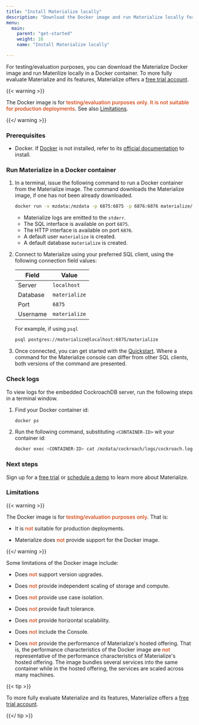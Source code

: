```yaml
---
title: "Install Materialize locally"
description: "Download the Docker image and run Materialize locally for evaluation"
menu:
  main:
    parent: "get-started"
    weight: 16
    name: "Install Materialize locally"

---
```


For testing/evaluation purposes, you can download the Materialize Docker image
and run Materilize locally in a Docker container. To more fully evaluate
Materialize and its features, Materialize offers a [free trial
account](https://materialize.com/register/?utm_campaign=General&utm_source=documentation).


{{< warning >}}

The Docker image is for <redb> testing/evaluation purposes only. It is not
suitable for production deployments</redb>.  See also [Limitations](#limitations).

{{</ warning >}}

### Prerequisites

- Docker. If [Docker](https://www.docker.com/) is not installed, refer to its
[official documentation](https://docs.docker.com/get-docker/) to install.

### Run Materialize in a Docker container

1. In a terminal, issue the following command to run a Docker container from the
   Materialize image. The command downloads the Materialize image, if one has
   not been already downloaded.

   ```sh
   docker run -v mzdata:/mzdata -p 6875:6875 -p 6876:6876 materialize/sh-materialized:v1.0.0
   ```

   - Materialize logs are emitted to the `stderr`.
   - The SQL interface is available on port `6875`.
   - The HTTP interface is available on port `6876`.
   - A default user `materialize` is created.
   - A default database `materialize` is created.

1. Connect to Materialize using your preferred SQL client, using the following
   connection field values:

   | Field    | Value         |
   |----------|---------------|
   | Server   | `localhost`   |
   | Database | `materialize` |
   | Port     | `6875`        |
   | Username | `materialize` |

   For example, if using `psql`

   ```sh
   psql postgres://materialize@localhost:6875/materialize
   ```

1. Once connected, you can get started with the
   [Quickstart](/get-started/quickstart). Where a command for the Materialize
   console can differ from other SQL clients, both versions of the command are
   presented.

### Check logs

To view logs for the embedded CockroachDB server, run the following steps in a
terminal window.

1. Find your Docker container id:

   ```sh
   docker ps
   ```

2. Run the following command, substituting `<CONTAINER-ID>` wit your container
   id:

   ```sh
   docker exec <CONTAINER-ID> cat /mzdata/cockroach/logs/cockroach.log
   ```

### Next steps

Sign up for a [free
trial](https://materialize.com/register/?utm_campaign=General&utm_source=documentation)
or [schedule a demo](https://materialize.com/demo/?utm_campaign=General&utm_source=documentation) to learn more about Materialize.

### Limitations

{{< warning >}}

The Docker image is for <redb> testing/evaluation purposes only</redb>.  That is:

- It is <redb>not</redb> suitable for production deployments.

- Materialize does <redb>not</redb> provide support for the Docker image.

{{</ warning >}}

Some limitations of the Docker image include:

- Does <redb>not</redb> support version upgrades.

- Does <redb>not</redb> provide independent scaling of storage and compute.

- Does <redb>not</redb> provide use case isolation.

- Does <redb>not</redb> provide fault tolerance.

- Does <redb>not</redb> provide horizontal scalability.

- Does <redb>not</redb> include the Console.

- Does <redb>not</redb> provide the performance of Materialize's hosted
  offering. That is, the performance characteristics of the Docker image are
  <redb>not</redb> representative of the performance characteristics of
  Materialize's hosted offering. The image bundles several services into the
  same container while in the hosted offering, the services are scaled across
  many machines.

{{< tip >}}

To more fully evaluate Materialize and its features, Materialize offers a [free
trial
account](https://materialize.com/register/?utm_campaign=General&utm_source=documentation).

{{</ tip >}}

<style>
red { color: #d33902 }
redb { color: #d33902; font-weight: 500; }
</style>
